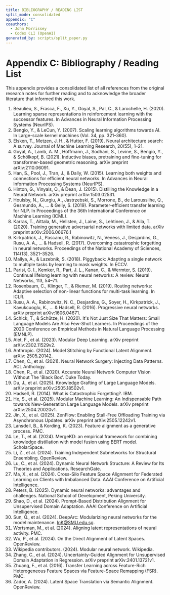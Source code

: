 ```yaml
---
title: BIBLIOGRAPHY / READING LIST
split_mode: consolidated
appendix: "C"
coauthors:
  - John Morrissey
  - Codex CLI (OpenAI)
generated_by: scripts/split_paper.py
---
```


# Appendix C: Bibliography / Reading List
This appendix provides a consolidated list of all references from the original research notes for further reading and to acknowledge the broader literature that informed this work.

1. Beaulieu, S., Frasca, F., Xu, Y., Goyal, S., Pal, C., & Larochelle, H. (2020). Learning sparse representations in reinforcement learning with the successor features. In Advances in Neural Information Processing Systems (NeurIPS).
2. Bengio, Y., & LeCun, Y. (2007). Scaling learning algorithms towards AI. In Large-scale kernel machines (Vol. 34, pp. 321–360).
3. Elsken, T., Metzen, J. H., & Hutter, F. (2019). Neural architecture search: A survey. Journal of Machine Learning Research, 20(55), 1–21.
4. Goyal, A., Lamb, A. M., Hoffmann, J., Sodhani, S., Levine, S., Bengio, Y., & Schölkopf, B. (2021). Inductive biases, pretraining and fine-tuning for transformer-based geometric reasoning. arXiv preprint arXiv:2110.06091.
5. Han, S., Pool, J., Tran, J., & Dally, W. (2015). Learning both weights and connections for efficient neural networks. In Advances in Neural Information Processing Systems (NeurIPS).
6. Hinton, G., Vinyals, O., & Dean, J. (2015). Distilling the Knowledge in a Neural Network. arXiv preprint arXiv:1503.02531.
7. Houlsby, N., Giurgiu, A., Jastrzebski, S., Morrone, B., de Laroussilhe, Q., Gesmundo, A., ... & Gelly, S. (2019). Parameter-efficient transfer learning for NLP. In Proceedings of the 36th International Conference on Machine Learning (ICML).
8. Karras, T., Aittala, M., Hellsten, J., Laine, S., Lehtinen, J., & Aila, T. (2020). Training generative adversarial networks with limited data. arXiv preprint arXiv:2006.06676.1
9. Kirkpatrick, J., Pascanu, R., Rabinowitz, N., Veness, J., Desjardins, G., Rusu, A. A., ... & Hadsell, R. (2017). Overcoming catastrophic forgetting in neural networks. Proceedings of the National Academy of Sciences, 114(13), 3521–3526.
10. Mallya, A., & Lazebnik, S. (2018). Piggyback: Adapting a single network to multiple tasks by learning to mask weights. In ECCV.
11. Parisi, G. I., Kemker, R., Part, J. L., Kanan, C., & Wermter, S. (2019). Continual lifelong learning with neural networks: A review. Neural Networks, 113, 54–71.
12. Rosenbaum, C., Klinger, T., & Riemer, M. (2019). Routing networks: Adaptive selection of non-linear functions for multi-task learning. In ICLR.
13. Rusu, A. A., Rabinowitz, N. C., Desjardins, G., Soyer, H., Kirkpatrick, J., Kavukcuoglu, K., ... & Hadsell, R. (2016). Progressive neural networks. arXiv preprint arXiv:1606.04671.
14. Schick, T., & Schütze, H. (2020). It's Not Just Size That Matters: Small Language Models Are Also Few-Shot Learners. In Proceedings of the 2020 Conference on Empirical Methods in Natural Language Processing (EMNLP).
15. Alet, F., et al. (2023). Modular Deep Learning. arXiv preprint arXiv:2302.11529v2.
16. Anthropic. (2024). Model Stitching by Functional Latent Alignment. arXiv: 2505.20142.
19. Chen, C., et al. (2021). Neural Network Surgery: Injecting Data Patterns. ACL Anthology.
20. Chen, R., et al. (2020). Accurate Neural Network Computer Vision Without The 'Black Box'. Duke Today.
21. Du, J., et al. (2025). Knowledge Grafting of Large Language Models. arXiv preprint arXiv:2505.18502v1.
22. Hadsell, R. (2014). What is Catastrophic Forgetting?. IBM.
23. He, S., et al. (2025). Modular Machine Learning: An Indispensable Path towards New-Generation Large Language Models. arXiv preprint arXiv:2504.20020v1.
24. Jin, X., et al. (2025). ZenFlow: Enabling Stall-Free Offloading Training via Asynchronous Updates. arXiv preprint arXiv:2505.12242v1.
25. Lansdell, B., & Kording, K. (2023). Feature alignment as a generative process. PMC.
26. Le, T., et al. (2024). MergeKD: an empirical framework for combining knowledge distillation with model fusion using BERT model. ScholarSpace.
27. Li, Z., et al. (2024). Training Independent Subnetworks for Structural Ensembling. OpenReview.
28. Lu, C., et al. (2024). Dynamic Neural Network Structure: A Review for Its Theories and Applications. ResearchGate.
29. Ma, X., et al. (2024). Cross-Silo Feature Space Alignment for Federated Learning on Clients with Imbalanced Data. AAAI Conference on Artificial Intelligence.
30. Peters, B. (2025). Dynamic neural networks: advantages and challenges. National School of Development, Peking University.
31. Shao, D., et al. (2024). Prompt-Based Distribution Alignment for Unsupervised Domain Adaptation. AAAI Conference on Artificial Intelligence.
32. Sun, Q., et al. (2024). DeepArc: Modularizing neural networks for the model maintenance. <InK@SMU.edu.sg>.
33. Wortsman, M., et al. (2024). Aligning latent representations of neural activity. PMC.
34. Wu, P., et al. (2024). On the Direct Alignment of Latent Spaces. OpenReview.
35. Wikipedia contributors. (2024). Modular neural network. Wikipedia.
36. Zhang, C., et al. (2024). Uncertainty-Guided Alignment for Unsupervised Domain Adaptation in Regression. arXiv preprint arXiv:2401.13721v1.
37. Zhuang, F., et al. (2016). Transfer Learning across Feature-Rich Heterogeneous Feature Spaces via Feature-Space Remapping (FSR). PMC.
38. Zador, A. (2024). Latent Space Translation via Semantic Alignment. OpenReview.
